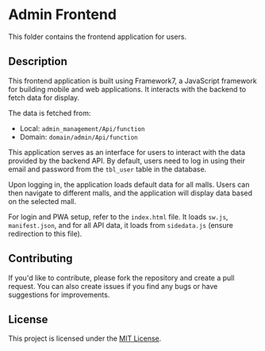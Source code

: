 # Admin Frontend

This folder contains the frontend application for users.

## Description

This frontend application is built using Framework7, a JavaScript framework for building mobile and web applications. It interacts with the backend to fetch data for display.

The data is fetched from:
- Local: `admin_management/Api/function`
- Domain: `domain/admin/Api/function`

This application serves as an interface for users to interact with the data provided by the backend API. By default, users need to log in using their email and password from the `tbl_user` table in the database.

Upon logging in, the application loads default data for all malls. Users can then navigate to different malls, and the application will display data based on the selected mall.

For login and PWA setup, refer to the `index.html` file. It loads `sw.js`, `manifest.json`, and for all API data, it loads from `sidedata.js` (ensure redirection to this file).


## Contributing

If you'd like to contribute, please fork the repository and create a pull request. You can also create issues if you find any bugs or have suggestions for improvements.

## License

This project is licensed under the [MIT License](link-to-license-file).

